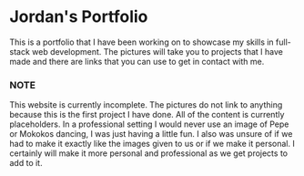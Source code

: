 # Jordan's Portfolio

This is a portfolio that I have been working on to showcase my skills in full-stack web development. The pictures will take you to projects that I have made and there are links that you can use to get in contact with me.

### NOTE
This website is currently incomplete. The pictures do not link to anything because this is the first project I have done. All of the content is currently placeholders. In a professional setting I would never use an image of Pepe or Mokokos dancing, I was just having a little fun. I also was unsure of if we had to make it exactly like the images given to us or if we make it personal. I certainly will make it more personal and professional as we get projects to add to it.
